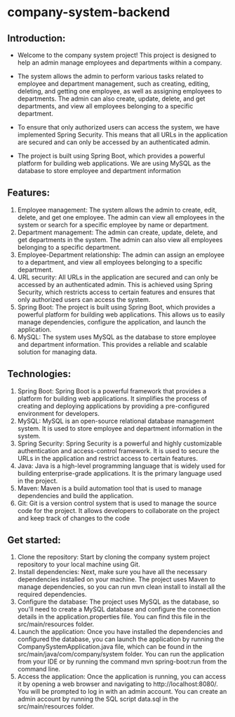 # company-system-backend
## Introduction:
- Welcome to the company system project! This project is designed to help an admin manage employees and departments within a company.
- The system allows the admin to perform various tasks related to employee and department management, such as creating, editing, deleting, and getting one employee, as well as assigning employees to departments. The admin can also create, update, delete, and get departments, and view all employees belonging to a specific department.
- To ensure that only authorized users can access the system, we have implemented Spring Security. This means that all URLs in the application are secured and can only be accessed by an authenticated admin.

- The project is built using Spring Boot, which provides a powerful platform for building web applications. We are using MySQL as the database to store employee and department information

## Features: 
1. Employee management: The system allows the admin to create, edit, delete, and get one employee. The admin can view all employees in the system or search for a specific employee by name or department. 
2. Department management: The admin can create, update, delete, and get departments in the system. The admin can also view all employees belonging to a specific department.
3. Employee-Department relationship: The admin can assign an employee to a department, and view all employees belonging to a specific department.
4. URL security: All URLs in the application are secured and can only be accessed by an authenticated admin. This is achieved using Spring Security, which restricts access to certain features and ensures that only authorized users can access the system.
5. Spring Boot: The project is built using Spring Boot, which provides a powerful platform for building web applications. This allows us to easily manage dependencies, configure the application, and launch the application.
6. MySQL: The system uses MySQL as the database to store employee and department information. This provides a reliable and scalable solution for managing data.

## Technologies:
1. Spring Boot: Spring Boot is a powerful framework that provides a platform for building web applications. It simplifies the process of creating and deploying applications by providing a pre-configured environment for developers.
2. MySQL: MySQL is an open-source relational database management system. It is used to store employee and department information in the system.
3. Spring Security: Spring Security is a powerful and highly customizable authentication and access-control framework. It is used to secure the URLs in the application and restrict access to certain features.
4. Java: Java is a high-level programming language that is widely used for building enterprise-grade applications. It is the primary language used in the project.
5. Maven: Maven is a build automation tool that is used to manage dependencies and build the application.
6. Git: Git is a version control system that is used to manage the source code for the project. It allows developers to collaborate on the project and keep track of changes to the code

## Get started:
1. Clone the repository: Start by cloning the company system project repository to your local machine using Git.
2. Install dependencies: Next, make sure you have all the necessary dependencies installed on your machine. The project uses Maven to manage dependencies, so you can run mvn clean install to install all the required dependencies.
3. Configure the database: The project uses MySQL as the database, so you'll need to create a MySQL database and configure the connection details in the application.properties file. You can find this file in the src/main/resources folder.
4. Launch the application: Once you have installed the dependencies and configured the database, you can launch the application by running the CompanySystemApplication.java file, which can be found in the src/main/java/com/company/system folder. You can run the application from your IDE or by running the command mvn spring-boot:run from the command line.
5. Access the application: Once the application is running, you can access it by opening a web browser and navigating to http://localhost:8080/. You will be prompted to log in with an admin account. You can create an admin account by running the SQL script data.sql in the src/main/resources folder.
